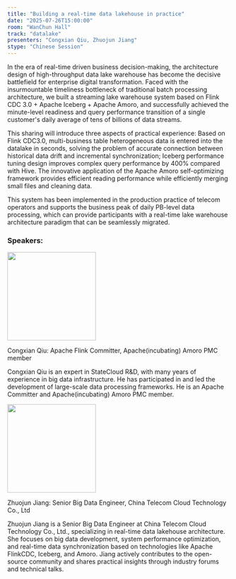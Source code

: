 ```yaml
---
title: "Building a real-time data lakehouse in practice"
date: "2025-07-26T15:00:00"
room: "WanChun Hall"
track: "datalake"
presenters: "Congxian Qiu, Zhuojun Jiang"
stype: "Chinese Session"
---
```


In the era of real-time driven business decision-making, the architecture design of high-throughput data lake warehouse has become the decisive battlefield for enterprise digital transformation. Faced with the insurmountable timeliness bottleneck of traditional batch processing architecture, we built a streaming lake warehouse system based on Flink CDC 3.0 + Apache Iceberg + Apache Amoro, and successfully achieved the minute-level readiness and query performance transition of a single customer's daily average of tens of billions of data streams.

This sharing will introduce three aspects of practical experience:
Based on Flink CDC3.0, multi-business table heterogeneous data is entered into the datalake in seconds, solving the problem of accurate connection between historical data drift and incremental synchronization;
Iceberg performance tuning design improves complex query performance by 400% compared with Hive.
The innovative application of the Apache Amoro self-optimizing framework provides efficient reading performance while efficiently merging small files and cleaning data.

This system has been implemented in the production practice of telecom operators and supports the business peak of daily PB-level data processing, which can provide participants with a real-time lake warehouse architecture paradigm that can be seamlessly migrated.

### Speakers:


<img src="https://sessionize.com/image/25e4-400o400o1-9iGsggaDEwoFcYqGXtpqoM.jpg" width="200" /><br/>

Congxian Qiu: Apache Flink Committer, Apache(incubating) Amoro PMC member

Congxian Qiu is an expert in StateCloud R&D, with many years of experience in big data infrastructure. He has participated in and led the development of large-scale data processing frameworks. He is an Apache Committer and Apache(incubating) Amoro PMC member.

<img src="https://sessionize.com/image/dd80-400o400o1-SKrNUnGVHC8xTrBeHtFLHN.jpg" width="200" /><br/>

Zhuojun Jiang: Senior Big Data Engineer, China Telecom Cloud Technology Co., Ltd

Zhuojun Jiang is a Senior Big Data Engineer at China Telecom Cloud Technology Co., Ltd., specializing in real-time data lakehouse architecture. She focuses on big data development, system performance optimization, and real-time data synchronization based on technologies like Apache FlinkCDC, Iceberg, and Amoro. Jiang actively contributes to the open-source community and shares practical insights through industry forums and technical talks.